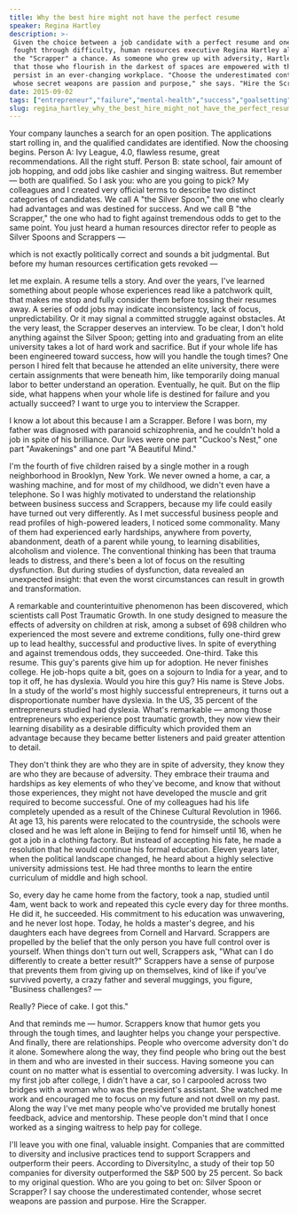 ```yaml
---
title: Why the best hire might not have the perfect resume
speaker: Regina Hartley
description: >-
 Given the choice between a job candidate with a perfect resume and one who has
 fought through difficulty, human resources executive Regina Hartley always gives
 the "Scrapper" a chance. As someone who grew up with adversity, Hartley knows
 that those who flourish in the darkest of spaces are empowered with the grit to
 persist in an ever-changing workplace. "Choose the underestimated contender,
 whose secret weapons are passion and purpose," she says. "Hire the Scrapper."
date: 2015-09-02
tags: ["entrepreneur","failure","mental-health","success","goalsetting","women-in-business","work","decisionmaking","productivity","personal-growth","business","leadership"]
slug: regina_hartley_why_the_best_hire_might_not_have_the_perfect_resume
---
```


Your company launches a search for an open position. The applications start rolling in,
and the qualified candidates are identified. Now the choosing begins. Person A: Ivy
League, 4.0, flawless resume, great recommendations. All the right stuff. Person B: state
school, fair amount of job hopping, and odd jobs like cashier and singing waitress. But
remember — both are qualified. So I ask you: who are you going to pick? My colleagues and I
created very official terms to describe two distinct categories of candidates. We call A
"the Silver Spoon," the one who clearly had advantages and was destined for success. And
we call B "the Scrapper," the one who had to fight against tremendous odds to get to the
same point. You just heard a human resources director refer to people as Silver Spoons and
Scrappers —

which is not exactly politically correct and sounds a bit judgmental. But before my human
resources certification gets revoked —

let me explain. A resume tells a story. And over the years, I've learned something about
people whose experiences read like a patchwork quilt, that makes me stop and fully
consider them before tossing their resumes away. A series of odd jobs may indicate
inconsistency, lack of focus, unpredictability. Or it may signal a committed struggle
against obstacles. At the very least, the Scrapper deserves an interview. To be clear, I
don't hold anything against the Silver Spoon; getting into and graduating from an elite
university takes a lot of hard work and sacrifice. But if your whole life has been
engineered toward success, how will you handle the tough times? One person I hired felt
that because he attended an elite university, there were certain assignments that were
beneath him, like temporarily doing manual labor to better understand an operation.
Eventually, he quit. But on the flip side, what happens when your whole life is destined
for failure and you actually succeed? I want to urge you to interview the
Scrapper.

I know a lot about this because I am a Scrapper. Before I was born, my father was
diagnosed with paranoid schizophrenia, and he couldn't hold a job in spite of his
brilliance. Our lives were one part "Cuckoo's Nest," one part "Awakenings" and one part "A
Beautiful Mind."

I'm the fourth of five children raised by a single mother in a rough neighborhood in
Brooklyn, New York. We never owned a home, a car, a washing machine, and for most of my
childhood, we didn't even have a telephone. So I was highly motivated to understand the
relationship between business success and Scrappers, because my life could easily have
turned out very differently. As I met successful business people and read profiles of
high-powered leaders, I noticed some commonality. Many of them had experienced early
hardships, anywhere from poverty, abandonment, death of a parent while young, to learning
disabilities, alcoholism and violence. The conventional thinking has been that trauma
leads to distress, and there's been a lot of focus on the resulting dysfunction. But
during studies of dysfunction, data revealed an unexpected insight: that even the worst
circumstances can result in growth and transformation.

A remarkable and counterintuitive phenomenon has been discovered, which scientists call
Post Traumatic Growth. In one study designed to measure the effects of adversity on
children at risk, among a subset of 698 children who experienced the most severe and
extreme conditions, fully one-third grew up to lead healthy, successful and productive
lives. In spite of everything and against tremendous odds, they succeeded. One-third. Take
this resume. This guy's parents give him up for adoption. He never finishes college. He
job-hops quite a bit, goes on a sojourn to India for a year, and to top it off, he has
dyslexia. Would you hire this guy? His name is Steve Jobs. In a study of the world's most
highly successful entrepreneurs, it turns out a disproportionate number have dyslexia. In
the US, 35 percent of the entrepreneurs studied had dyslexia. What's remarkable — among
those entrepreneurs who experience post traumatic growth, they now view their learning
disability as a desirable difficulty which provided them an advantage because they became
better listeners and paid greater attention to detail.

They don't think they are who they are in spite of adversity, they know they are who they
are because of adversity. They embrace their trauma and hardships as key elements of who
they've become, and know that without those experiences, they might not have developed the
muscle and grit required to become successful. One of my colleagues had his life completely
upended as a result of the Chinese Cultural Revolution in 1966. At age 13, his parents
were relocated to the countryside, the schools were closed and he was left alone in
Beijing to fend for himself until 16, when he got a job in a clothing factory. But instead
of accepting his fate, he made a resolution that he would continue his formal education.
Eleven years later, when the political landscape changed, he heard about a highly
selective university admissions test. He had three months to learn the entire curriculum
of middle and high school.

So, every day he came home from the factory, took a nap, studied until 4am, went back to
work and repeated this cycle every day for three months. He did it, he succeeded. His
commitment to his education was unwavering, and he never lost hope. Today, he holds a
master's degree, and his daughters each have degrees from Cornell and Harvard. Scrappers
are propelled by the belief that the only person you have full control over is yourself.
When things don't turn out well, Scrappers ask, "What can I do differently to create a
better result?" Scrappers have a sense of purpose that prevents them from giving up on
themselves, kind of like if you've survived poverty, a crazy father and several muggings,
you figure, "Business challenges? —

Really? Piece of cake. I got this."

And that reminds me — humor. Scrappers know that humor gets you through the tough times,
and laughter helps you change your perspective. And finally, there are relationships.
People who overcome adversity don't do it alone. Somewhere along the way, they find people
who bring out the best in them and who are invested in their success. Having someone you
can count on no matter what is essential to overcoming adversity. I was lucky. In my first
job after college, I didn't have a car, so I carpooled across two bridges with a woman who
was the president's assistant. She watched me work and encouraged me to focus on my future
and not dwell on my past. Along the way I've met many people who've provided me brutally
honest feedback, advice and mentorship. These people don't mind that I once worked as a
singing waitress to help pay for college.

I'll leave you with one final, valuable insight. Companies that are committed to diversity
and inclusive practices tend to support Scrappers and outperform their peers. According to
DiversityInc, a study of their top 50 companies for diversity outperformed the S&P 500 by
25 percent. So back to my original question. Who are you going to bet on: Silver Spoon or
Scrapper? I say choose the underestimated contender, whose secret weapons are passion and
purpose. Hire the Scrapper.

<!--
ad_duration=3.33
event="TED@UPS"
external_start_time=0
has_talk_citation=0
intro_duration=11.82
is_subtitle_required="False"
is_talk_featured="True"
language="en"
language_swap="False"
native_language="en"
number_of_related_talks=6
number_of_speakers=1
number_of_subtitled_videos=37
number_of_tags=12
number_of_talk_download_languages=38
number_of_talk_more_resources=0
number_of_talk_recommendations=1
number_of_talks_take_actions=0
post_ad_duration=0.83
published_timestamp="2015-11-24 16:19:43"
recording_date="2015-09-02"
speaker_description="Human resources expert"
speaker_is_published=1
speaker_name="Regina Hartley"
talk_more_resources=[]
talk_name="Why the best hire might not have the perfect resume"
talks_tags=["entrepreneur","failure","mental-health","success","goalsetting","women-in-business","work","decisionmaking","productivity","personal-growth","business","leadership"]
talks_take_action=[]
url_audio="https://download.ted.com/talks/ReginaHartley_2015S.mp3?apikey=acme-roadrunner"
url_photo_speaker="https://pe.tedcdn.com/images/ted/e55e9022ba4f62a14f5c1a45b2e0de65bcb85be9_254x191.jpg"
url_photo_talk="https://s3.amazonaws.com/talkstar-photos/uploads/5f55334f-22c6-4435-bad9-6544928b15ff/ReginaHartley_2015S-embed.jpg"
url_webpage="https://www.ted.com/talks/regina_hartley_why_the_best_hire_might_not_have_the_perfect_resume"
video_type_name="TED Institute Talk"
-->